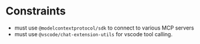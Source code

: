 # Constraints

- must use `@modelcontextprotocol/sdk` to connect to various MCP servers
- must use `@vscode/chat-extension-utils` for vscode tool calling.